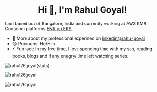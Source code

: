 <h1 align="center">Hi 👋, I'm Rahul Goyal!</h1>

I am based out of Bangalore, India and currently working at AWS EMR Container platforms [EMR on EKS](https://docs.aws.amazon.com/emr/latest/EMR-on-EKS-DevelopmentGuide/emr-eks.html). 


- 📄 More about my professional experinec on [linkedin@rahul-goyal](https://www.linkedin.com/in/rahul-goyal-40168621/)
- 😄 Pronouns: He/Him
- ⚡ Fun fact: In my free time, I love spending time with my son, reading books, blogs and if any enegry/ time left watching series.

<p> <img align="center" src="https://github-readme-stats.vercel.app/api?username=rahul26goyal&show_icons=true&locale=en" alt="rahul26goyal(stats)" /> </p>

 <p> <img align="center" src="https://github-readme-streak-stats.herokuapp.com/?user=rahul26goyal" alt="rahul26goyal" /></p>

<p><img align="center" src="https://github-readme-stats.vercel.app/api/top-langs?username=rahul26goyal&show_icons=true&locale=en&layout=compact" alt="rahul26goyal" /></p>
<!--
**rahul26goyal/rahul26goyal** is a ✨ _special_ ✨ repository because its `README.md` (this file) appears on your GitHub profile.

Here are some ideas to get you started:

- 🔭 I’m currently working on ...
- 🌱 I’m currently learning ...
- 👯 I’m looking to collaborate on ...
- 🤔 I’m looking for help with ...
- 💬 Ask me about ...
- 📫 How to reach me: ...
- 😄 Pronouns: ...
- ⚡ Fun fact: ...
-->
